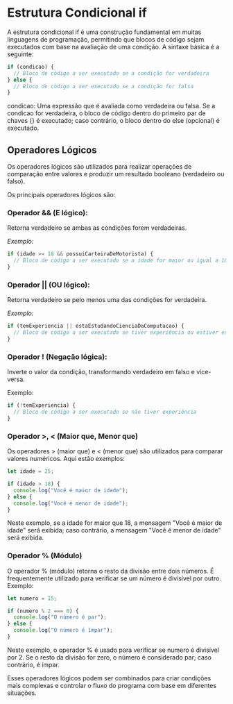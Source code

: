# Estrutura Condicional if

A estrutura condicional if é uma construção fundamental em muitas linguagens de programação, permitindo que blocos de código sejam executados com base na avaliação de uma condição. A sintaxe básica é a seguinte:

```javascript
if (condicao) {
  // Bloco de código a ser executado se a condição for verdadeira
} else {
  // Bloco de código a ser executado se a condição for falsa
}
```

condicao: Uma expressão que é avaliada como verdadeira ou falsa.
Se a condicao for verdadeira, o bloco de código dentro do primeiro par de chaves {} é executado; caso contrário, o bloco dentro do else (opcional) é executado.

## Operadores Lógicos

Os operadores lógicos são utilizados para realizar operações de comparação entre valores e produzir um resultado booleano (verdadeiro ou falso).

Os principais operadores lógicos são:

### Operador && (E lógico):

Retorna verdadeiro se ambas as condições forem verdadeiras.

_Exemplo:_

```javascript
if (idade >= 18 && possuiCarteiraDeMotorista) {
  // Bloco de código a ser executado se a idade for maior ou igual a 18 e possuir carteira de motorista
}
```

### Operador || (OU lógico):

Retorna verdadeiro se pelo menos uma das condições for verdadeira.

_Exemplo:_

```javascript
if (temExperiencia || estaEstudandoCienciaDaComputacao) {
  // Bloco de código a ser executado se tiver experiência ou estiver estudando Ciência da Computação
}
```

### Operador ! (Negação lógica):

Inverte o valor da condição, transformando verdadeiro em falso e vice-versa.

Exemplo:

```javascript
if (!temExperiencia) {
  // Bloco de código a ser executado se não tiver experiência
}
```

### Operador >, < (Maior que, Menor que)

Os operadores > (maior que) e < (menor que) são utilizados para comparar valores numéricos. Aqui estão exemplos:

```javascript
let idade = 25;

if (idade > 18) {
  console.log("Você é maior de idade");
} else {
  console.log("Você é menor de idade");
}
```

Neste exemplo, se a idade for maior que 18, a mensagem "Você é maior de idade" será exibida; caso contrário, a mensagem "Você é menor de idade" será exibida.

### Operador % (Módulo)

O operador % (módulo) retorna o resto da divisão entre dois números. É frequentemente utilizado para verificar se um número é divisível por outro. Exemplo:

```javascript
let numero = 15;

if (numero % 2 === 0) {
  console.log("O número é par");
} else {
  console.log("O número é ímpar");
}
```

Neste exemplo, o operador % é usado para verificar se numero é divisível por 2. Se o resto da divisão for zero, o número é considerado par; caso contrário, é ímpar.

Esses operadores lógicos podem ser combinados para criar condições mais complexas e controlar o fluxo do programa com base em diferentes situações.
